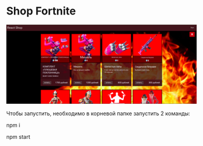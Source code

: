 # Shop Fortnite


![](https://github.com/YZDmitriy/Shop-fortnite/blob/master/public/react_shop.png)

Чтобы запустить, необходимо в корневой папке запустить 2 команды:

npm i

npm start
